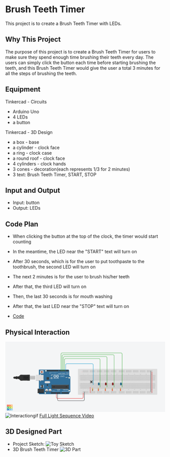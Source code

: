 # Brush Teeth Timer

  This project is to create a Brush Teeth Timer with LEDs. 


## Why This Project
  The purpose of this project is to create a Brush Teeth Timer for users to make sure they spend enough time brushing their teeth every day. 
  The users can simply click the button each time before starting brushing the teeth, and this Brush Teeth Timer would give the user a total 3 minutes for all the steps of brushing the teeth. 


## Equipment
Tinkercad - Circuits
 * Arduino Uno
 * 4 LEDs
 * a button

 
Tinkercad - 3D Design
 * a box - base
 * a cylinder - clock face
 * a ring - clock case
 * a round roof - clock face
 * 4 cylinders - clock hands
 * 3 cones - decoration(each represents 1/3 for 2 minutes)
 * 3 text: Brush Teeth Timer, START, STOP
 

## Input and Output
* Input: button
* Output: LEDs


## Code Plan
* When clicking the button at the top of the clock, the timer would start counting

* In the meantime, the LED near the "START" text will turn on

* After 30 seconds, which is for the user to put toothpaste to the toothbrush, the second LED will turn on

* The next 2 minutes is for the user to brush his/her teeth

* After that, the third LED will turn on

* Then, the last 30 seconds is for mouth washing

* After that, the last LED near the "STOP" text will turn on


* [Code](/hw/Final/final.ino)


## Physical Interaction
![Breadboard](/hw/Final/videos/breadboard.png)
![Interactiongif](/hw/Final/videos/)
[Full Light Sequence Video](/hw/Final/videos/)


## 3D Designed Part
* Project Sketch: 
  ![Toy Sketch](/hw/Final/videos/)
* 3D Brush Teeth Timer 
  ![3D Part](/hw/Final/videos/)
  

